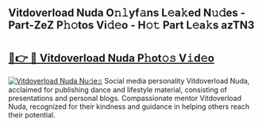 ## Vitdoverload Nuda O𝚗𝚕yf𝚊ns L𝚎a𝚔ed N𝚞𝚍es - Part-ZeZ P𝚑𝚘tos Vi𝚍𝚎o - H𝚘𝚝 Part L𝚎a𝚔s azTN3

# <h2><a href="http://kf8f4z2.oniu.top/?m=Vitdoverload+Nuda">🔗👉 🔴 Vitdoverload Nuda P𝚑ot𝚘𝚜 V𝚒d𝚎o</a></h2>

[![Vitdoverload Nuda Nu𝚍e𝚜](https://i.imgur.com/0qMVB7G.gif)](http://kf8f4z2.oniu.top/?m=Vitdoverload+Nuda)
Social media personality Vitdoverload Nuda, acclaimed for publishing dance and lifestyle material, consisting of presentations and personal blogs. Compassionate mentor Vitdoverload Nuda, recognized for their kindness and guidance in helping others reach their potential.  
